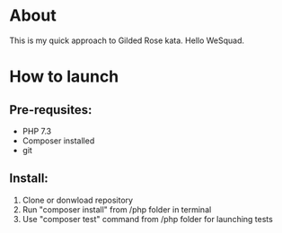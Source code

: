 # About
This is my quick approach to Gilded Rose kata. Hello WeSquad.

# How to launch
## Pre-requsites:
- PHP 7.3
- Composer installed
- git
## Install:
1) Clone or donwload repository
2) Run "composer install" from /php folder in terminal
3) Use "composer test" command from /php folder for launching tests 
